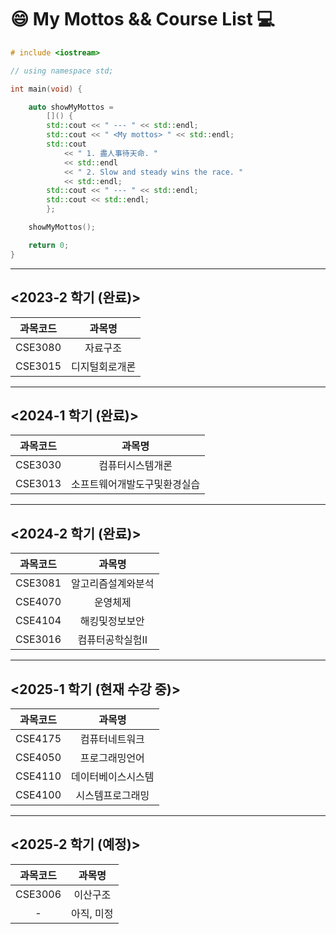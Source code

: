 # 😄 My Mottos && Course List 💻


```cpp
# include <iostream>

// using namespace std;

int main(void) {

	auto showMyMottos =
		[]() {
		std::cout << " --- " << std::endl;
		std::cout << " <My mottos> " << std::endl;
		std::cout
			<< " 1. 盡人事待天命. "
			<< std::endl
			<< " 2. Slow and steady wins the race. "
			<< std::endl;
		std::cout << " --- " << std::endl;
		std::cout << std::endl;
		};

	showMyMottos();

	return 0;
}
```




---

## <2023-2 학기 (완료)>

| 과목코드 | 과목명         |
|:--------:|:--------------:|
| CSE3080  | 자료구조       |
| CSE3015  | 디지털회로개론 |

---

## <2024-1 학기 (완료)>

| 과목코드 | 과목명                         |
|:--------:|:------------------------------:|
| CSE3030  | 컴퓨터시스템개론               |
| CSE3013  | 소프트웨어개발도구및환경실습   |

---

## <2024-2 학기 (완료)>

| 과목코드 | 과목명               |
|:--------:|:--------------------:|
| CSE3081  | 알고리즘설계와분석   |
| CSE4070  | 운영체제             |
| CSE4104  | 해킹및정보보안       |
| CSE3016  | 컴퓨터공학실험II     |

---

## <2025-1 학기 (현재 수강 중)>

| 과목코드 | 과목명             |
|:--------:|:------------------:|
| CSE4175  | 컴퓨터네트워크     |
| CSE4050  | 프로그래밍언어     |
| CSE4110  | 데이터베이스시스템  |
| CSE4100  | 시스템프로그래밍    |

---

## <2025-2 학기 (예정)>

| 과목코드 | 과목명   |
|:--------:|:--------:|
| CSE3006  | 이산구조 |
|    -     | 아직, 미정|

